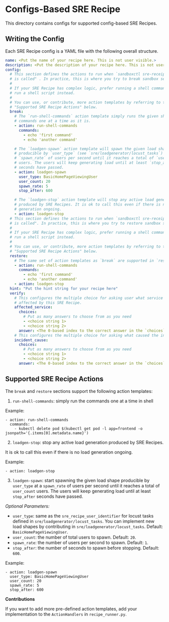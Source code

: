 # Configs-Based SRE Recipe

This directory contains configs for supported config-based SRE Recipes.

## Writing the Config

Each SRE Recipe config is a YAML file with the following overall structure.

```yaml
name: <Put the name of your recipe here. This is not user visible.>
description: <Put the description of your recipe here. This is not user visible.>
config:
  # This section defines the actions to run when `sandboxctl sre-receipes break`
  # is called" . In practice, this is where you try to break sandbox services.
  #
  # If your SRE Recipe has complex logic, prefer running a shell command to
  # run a shell script instead.
  #
  # You can use, or contribute, more action templates by referring to the
  # "Supported SRE Recipe Actions" below.
  break:
    # The `run-shell-commands` action template simply runs the given shell
    # commands one at a time as it is.
    - action: run-shell-commands
      commands:
        - echo 'first command'
        - echo 'another command'

    # The `loadgen-spawn` action template will spawn the given load shape
    # producible by `user_type` (see `sre/loadgenerator/locust_tasks`) at a
    # `spawn_rate` of users per second until it reaches a total of `user_count`
    # users. The users will keep generating load until at least `stop_after`
    # seconds have passed.
    - action: loadgen-spawn
      user_type: BasicHomePageViewingUser
      user_count: 20
      spawn_rate: 5
      stop_after: 600

    # The `loadgen-stop` action template will stop any active load generation
    # produced by SRE Recipes. It is ok to call this even if there is no load
    # generation ongoing.
    - action: loadgen-stop
  # This section defines the actions to run when `sandboxctl sre-receipes restore`
  # is called". In practice, this is where you try to restore sandbox services.
  #
  # If your SRE Recipe has complex logic, prefer running a shell command to
  # run a shell script instead.
  #
  # You can use, or contribute, more action templates by referring to the
  # "Supported SRE Recipe Actions" below.
  restore:
    # The same set of action templates as `break` are supported in `restore`
    - action: run-shell-commands
      commands:
        - echo 'first command'
        - echo 'another command'
    - action: loadgen-stop
  hint: "Put the hint string for your recipe here"
  verify:
    # This configures the multiple choice for asking user what service is
    # affected by this SRE Recipe.
    affected_service:
      choices:
        # Put as many answers to choose from as you need
        - <choice string 1>
        - <choice string 2>
      answer: <The 0-based index to the correct answer in the `choices` above>
    # This configures the multiple choice for asking what caused the incident.
    incident_cause:
      choices:
        # Put as many answers to choose from as you need
        - <choice string 1>
        - <choice string 2>
      answer: <The 0-based index to the correct answer in the `choices` above>
```

## Supported SRE Recipe Actions

The `break` and `restore` sections support the following action templates:

1. `run-shell-commands`: simply run the commands one at a time in shell

Example:

```
- action: run-shell-commands
  commands:
    - kubectl delete pod $(kubectl get pod -l app=frontend -o jsonpath='{.items[0].metadata.name}')
```

2. `loadgen-stop`: stop any active load generation produced by SRE Recipes.

It is ok to call this even if there is no load generation ongoing.

Example:

```
- action: loadgen-stop
```

3. `loadgen-spawn`: start spawning the given load shape producible by
   `user_type` at a `spawn_rate` of users per second until it reaches a total of `user_count` users. The users will keep generating load until at least
   `stop_after` seconds have passed.

_Optional Parameters:_

- `user_type`: same as the `sre_recipe_user_identifier` for locust
  tasks defined in `sre/loadgenerator/locust_tasks`. You can implement new load
  shapes by contributing in `sre/loadgenerator/locust_tasks`.
  Default: `BasicHomePageViewingUser`.
- `user_count`: the number of total users to spawn. Default: `20`.
- `spawn_rate`: the number of users per second to spawn. Default: `1`.
- `stop_after`: the number of seconds to spawn before stopping. Default: `600`.

Example:

```
- action: loadgen-spawn
  user_type: BasicHomePageViewingUser
  user_count: 20
  spawn_rate: 5
  stop_after: 600
```

**Contributions**

If you want to add more pre-defined action templates, add your implementation to
the `ActionHandlers` in `recipe_runner.py`.
